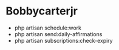 # Bobbycarterjr

- php artisan schedule:work
- php artisan send:daily-affirmations
- php artisan subscriptions:check-expiry
